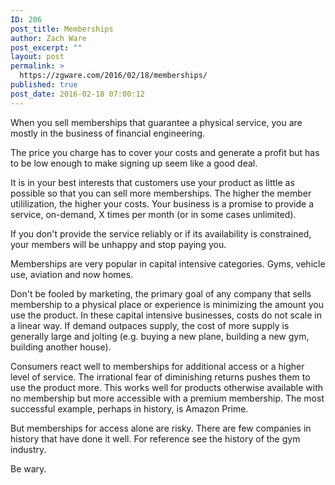 ```yaml
---
ID: 206
post_title: Memberships
author: Zach Ware
post_excerpt: ""
layout: post
permalink: >
  https://zgware.com/2016/02/18/memberships/
published: true
post_date: 2016-02-18 07:00:12
---
```

When you sell memberships that guarantee a physical service, you are mostly in the business of financial engineering.

The price you charge has to cover your costs and generate a profit but has to be low enough to make signing up seem like a good deal.

It is in your best interests that customers use your product as little as possible so that you can sell more memberships. The higher the member utililization, the higher your costs. Your business is a promise to provide a service, on-demand, X times per month (or in some cases unlimited).

If you don't provide the service reliably or if its availability is constrained, your members will be unhappy and stop paying you.

Memberships are very popular in capital intensive categories. Gyms, vehicle use, aviation and now homes.

Don't be fooled by marketing, the primary goal of any company that sells membership to a physical place or experience is minimizing the amount you use the product. In these capital intensive businesses, costs do not scale in a linear way. If demand outpaces supply, the cost of more supply is generally large and jolting (e.g. buying a new plane, building a new gym, building another house).

Consumers react well to memberships for additional access or a higher level of service. The irrational fear of diminishing returns pushes them to use the product more. This works well for products otherwise available with no membership but more accessible with a premium membership. The most successful example, perhaps in history, is Amazon Prime.

But memberships for access alone are risky. There are few companies in history that have done it well. For reference see the history of the gym industry.

Be wary.